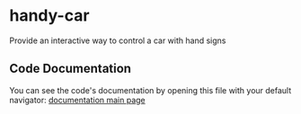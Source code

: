# handy-car
Provide an interactive way to control a car with hand signs

## Code Documentation
You can see the code's documentation by opening this file with your default navigator: [documentation main page](docs/_build/html/index.html)